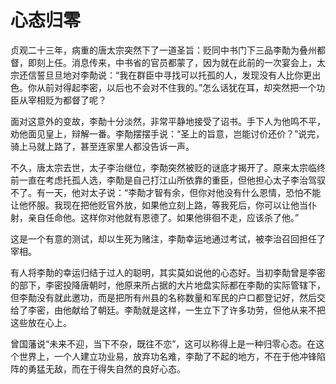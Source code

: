 # 心态归零

贞观二十三年，病重的唐太宗突然下了一道圣旨：贬同中书门下三品李勣为叠州都督，即刻上任。消息传来，中书省的官员都蒙了，因为就在此前的一次宴会上，太宗还信誓旦旦地对李勣说：“我在群臣中寻找可以托孤的人，发现没有人比你更出色。你从前对得起李密，以后也不会对不住我的。”怎么话犹在耳，却突然把一个功臣从宰相贬为都督了呢？ 

面对这意外的变故，李勣十分淡然，非常平静地接受了诏书。手下人为他鸣不平，劝他面见皇上，辩解一番。李勣摆摆手说：“圣上的旨意，岂能讨价还价？”说完，骑上马就上路了，甚至连家里人都没告诉一声。 

不久，唐太宗去世，太子李治继位，李勣突然被贬的谜底才揭开了。原来太宗临终前一直在考虑托孤人选，李勣是自己打江山所依靠的重臣，但他担心太子李治驾驭不了。有一天，他对太子说：“李勣才智有余，但你对他没有什么恩情，恐怕不能让他怀服。我现在把他贬官外放，如果他立刻上路，等我死后，你可以让他当仆射，亲自任命他。这样你对他就有恩德了。如果他徘徊不走，应该杀了他。” 

这是一个有意的测试，却以生死为赌注，李勣幸运地通过考试，被李治召回担任了宰相。 

有人将李勣的幸运归结于过人的聪明，其实莫如说他的心态好。当初李勣曾是李密的部下，李密投降唐朝时，他原来所占据的大片地盘实际都在李勣的实际管辖下，但李勣没有就此邀功，而是把所有州县的名称数量和军民的户口都登记好，然后交给了李密，由他献给了朝廷。李勣就是这样，一生立下了许多功劳，但他从来不把这些放在心上。 

曾国藩说“未来不迎，当下不杂，既往不恋”，这可以称得上是一种归零心态。在这个世界上，一个人建立功业易，放弃功名难，李勣了不起的地方，不在于他冲锋陷阵的勇猛无敌，而在于得失自然的良好心态。